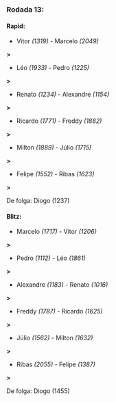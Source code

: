 ### Rodada 13:

#### Rapid:

* Vitor *(1319)*     -     Marcelo *(2049)*

 **>** 
* Léo *(1933)*     -     Pedro *(1225)*

 **>** 
* Renato *(1234)*     -     Alexandre *(1154)*

 **>** 
* Ricardo *(1771)*     -     Freddy *(1882)*

 **>** 
* Milton *(1889)*     -     Júlio *(1715)*

 **>** 
* Felipe *(1552)*     -     Ribas *(1623)*

 **>** 

De folga: Diogo (1237)

#### Blitz:

* Marcelo *(1717)*     -     Vitor *(1206)*

 **>** 
* Pedro *(1112)*     -     Léo *(1861)*

 **>** 
* Alexandre *(1183)*     -     Renato *(1016)*

 **>** 
* Freddy *(1787)*     -     Ricardo *(1625)*

 **>** 
* Júlio *(1562)*     -     Milton *(1632)*

 **>** 
* Ribas *(2055)*     -     Felipe *(1387)*

 **>** 

De folga: Diogo (1455)

